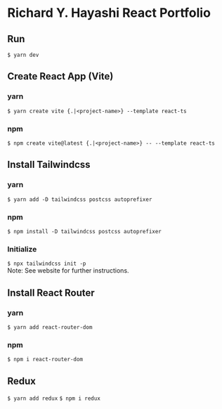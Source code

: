 # Richard Y. Hayashi React Portfolio

## Run

`$ yarn dev`

## Create React App (Vite)

### yarn

`$ yarn create vite {.|<project-name>} --template react-ts`

### npm

`$ npm create vite@latest {.|<project-name>} -- --template react-ts`

## Install Tailwindcss

### yarn

`$ yarn add -D tailwindcss postcss autoprefixer`

### npm

`$ npm install -D tailwindcss postcss autoprefixer`

### Initialize

`$ npx tailwindcss init -p`
<br>
Note: See website for further instructions.

## Install React Router

### yarn

`$ yarn add react-router-dom`

### npm

`$ npm i react-router-dom`

## Redux

`$ yarn add redux`
`$ npm i redux`

